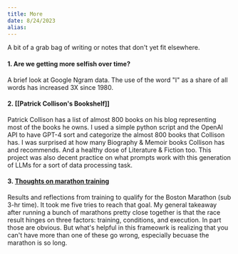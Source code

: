 ```yaml
---
title: More
date: 8/24/2023
alias:
---
```

A bit of a grab bag of writing or notes that don't yet fit elsewhere.
#### 1. Are we getting more selfish over time? 
A brief look at Google Ngram data. The use of the word "I" as a share of all words has increased 3X since 1980.
#### 2. [[Patrick Collison's Bookshelf]]
Patrick Collison has a list of almost 800 books on his blog representing most of the books he owns. I used a simple python script and the OpenAI API to have GPT-4 sort and categorize the almost 800 books that Collison has. I was surprised at how many Biography & Memoir books Collison has and recommends. And a healthy dose of Literature & Fiction too. This project was also decent practice on what prompts work with this generation of LLMs for a sort of data processing task.
#### 3. [Thoughts on marathon training](http://127.0.0.1:5500/marathons)
Results and reflections from training to qualify for the Boston Marathon (sub 3-hr time). It took me five tries to reach that goal. My general takeaway after running a bunch of marathons pretty close together is that the race result hinges on three factors: training, conditions, and execution. In part those are obvious. But what's helpful in this frameowrk is realizing that you can't have more than one of these go wrong, especially becuase the marathon is so long.